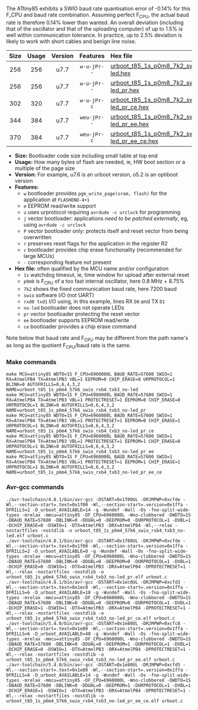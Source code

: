 The ATtiny85 exhibits a SWIO baud rate quantisation error of -0.14% for this F_CPU and baud rate combination. Assuming perfect F<sub>CPU</sub>, the actual baud rate is therefore 0.14% lower than wanted. An overall deviation (including that of the oscillator and that of the uploading computer) of up to 1.5% is well within communication tolerance. In practice, up to 2.5% deviation is likely to work with short cables and benign line noise.

|Size|Usage|Version|Features|Hex file|
|:-:|:-:|:-:|:-:|:--|
|256|256|u7.7|`w-u-jPr--`|[urboot_t85_1s_p0m8_7k2_swio_rxb4_txb3_no-led.hex](https://raw.githubusercontent.com/stefanrueger/urboot.hex/main/boards/digispark/attiny85/watchdog_1_s/internal_oscillator_p%2B8.75%25/%2B0m800000_hz/%2B%2B%2B7k2_baud/swio_rxb4_txb3/no-led/urboot_t85_1s_p0m8_7k2_swio_rxb4_txb3_no-led.hex)|
|256|256|u7.7|`w-u-jPr--`|[urboot_t85_1s_p0m8_7k2_swio_rxb4_txb3_no-led_pr.hex](https://raw.githubusercontent.com/stefanrueger/urboot.hex/main/boards/digispark/attiny85/watchdog_1_s/internal_oscillator_p%2B8.75%25/%2B0m800000_hz/%2B%2B%2B7k2_baud/swio_rxb4_txb3/no-led/urboot_t85_1s_p0m8_7k2_swio_rxb4_txb3_no-led_pr.hex)|
|302|320|u7.7|`w-u-jPr-c`|[urboot_t85_1s_p0m8_7k2_swio_rxb4_txb3_no-led_pr_ce.hex](https://raw.githubusercontent.com/stefanrueger/urboot.hex/main/boards/digispark/attiny85/watchdog_1_s/internal_oscillator_p%2B8.75%25/%2B0m800000_hz/%2B%2B%2B7k2_baud/swio_rxb4_txb3/no-led/urboot_t85_1s_p0m8_7k2_swio_rxb4_txb3_no-led_pr_ce.hex)|
|344|384|u7.7|`weu-jPr--`|[urboot_t85_1s_p0m8_7k2_swio_rxb4_txb3_no-led_pr_ee.hex](https://raw.githubusercontent.com/stefanrueger/urboot.hex/main/boards/digispark/attiny85/watchdog_1_s/internal_oscillator_p%2B8.75%25/%2B0m800000_hz/%2B%2B%2B7k2_baud/swio_rxb4_txb3/no-led/urboot_t85_1s_p0m8_7k2_swio_rxb4_txb3_no-led_pr_ee.hex)|
|370|384|u7.7|`weu-jPr-c`|[urboot_t85_1s_p0m8_7k2_swio_rxb4_txb3_no-led_pr_ee_ce.hex](https://raw.githubusercontent.com/stefanrueger/urboot.hex/main/boards/digispark/attiny85/watchdog_1_s/internal_oscillator_p%2B8.75%25/%2B0m800000_hz/%2B%2B%2B7k2_baud/swio_rxb4_txb3/no-led/urboot_t85_1s_p0m8_7k2_swio_rxb4_txb3_no-led_pr_ee_ce.hex)|

- **Size:** Bootloader code size including small table at top end
- **Usage:** How many bytes of flash are needed, ie, HW boot section or a multiple of the page size
- **Version:** For example, u7.6 is an urboot version, o5.2 is an optiboot version
- **Features:**
  + `w` bootloader provides `pgm_write_page(sram, flash)` for the application at `FLASHEND-4+1`
  + `e` EEPROM read/write support
  + `u` uses urprotocol requiring `avrdude -c urclock` for programming
  + `j` vector bootloader: applications *need to be patched externally*, eg, using `avrdude -c urclock`
  + `P` vector bootloader only: protects itself and reset vector from being overwritten
  + `r` preserves reset flags for the application in the register R2
  + `c` bootloader provides chip erase functionality (recommended for large MCUs)
  + `-` corresponding feature not present
- **Hex file:** often qualified by the MCU name and/or configuration
  + `1s` watchdog timeout, ie, time window for upload after external reset
  + `p0m8` is F<sub>CPU</sub> of a too fast internal oscillator, here 0.8 MHz + 8.75%
  + `7k2` shows the fixed communication baud rate, here 7200 baud
  + `swio` software I/O (not UART)
  + `rxd0 txd1` I/O using, in this example, lines RX `D0` and TX `D1`
  + `no-led` bootloader does not operate LEDs
  + `pr` vector bootloader protecting the reset vector
  + `ee` bootloader supports EEPROM read/write
  + `ce` bootloader provides a chip erase command


Note below that baud rate and F<sub>CPU</sub> may be different from the path name's as long as the quotient F<sub>CPU</sub>/baud rate is the same.

### Make commands
```
make MCU=attiny85 WDTO=1S F_CPU=6960000L BAUD_RATE=57600 SWIO=1 RX=AtmelPB4 TX=AtmelPB3 VBL=1 EEPROM=0 CHIP_ERASE=0 URPROTOCOL=1 BLINK=0 AUTOFRILLS=0,6,4,3,2 NAME=urboot_t85_1s_p6m4_57k6_swio_rxb4_txb3_no-led
make MCU=attiny85 WDTO=1S F_CPU=6960000L BAUD_RATE=57600 SWIO=1 RX=AtmelPB4 TX=AtmelPB3 VBL=1 PROTECTRESET=1 EEPROM=0 CHIP_ERASE=0 URPROTOCOL=1 BLINK=0 AUTOFRILLS=0,6,4,3,2 NAME=urboot_t85_1s_p6m4_57k6_swio_rxb4_txb3_no-led_pr
make MCU=attiny85 WDTO=1S F_CPU=6960000L BAUD_RATE=57600 SWIO=1 RX=AtmelPB4 TX=AtmelPB3 VBL=1 PROTECTRESET=1 EEPROM=0 CHIP_ERASE=1 URPROTOCOL=1 BLINK=0 AUTOFRILLS=0,6,4,3,2 NAME=urboot_t85_1s_p6m4_57k6_swio_rxb4_txb3_no-led_pr_ce
make MCU=attiny85 WDTO=1S F_CPU=6960000L BAUD_RATE=57600 SWIO=1 RX=AtmelPB4 TX=AtmelPB3 VBL=1 PROTECTRESET=1 EEPROM=1 CHIP_ERASE=0 URPROTOCOL=1 BLINK=0 AUTOFRILLS=0,6,4,3,2 NAME=urboot_t85_1s_p6m4_57k6_swio_rxb4_txb3_no-led_pr_ee
make MCU=attiny85 WDTO=1S F_CPU=6960000L BAUD_RATE=57600 SWIO=1 RX=AtmelPB4 TX=AtmelPB3 VBL=1 PROTECTRESET=1 EEPROM=1 CHIP_ERASE=1 URPROTOCOL=1 BLINK=0 AUTOFRILLS=0,6,4,3,2 NAME=urboot_t85_1s_p6m4_57k6_swio_rxb4_txb3_no-led_pr_ee_ce
```

### Avr-gcc commands
```
./avr-toolchain/4.8.1/bin/avr-gcc -DSTART=0x1f00UL -DRJMPWP=0xcfde -Wl,--section-start=.text=0x1f00 -Wl,--section-start=.version=0x1ffa -DFRILLS=2 -D_urboot_AVAILABLE=14 -g -Wundef -Wall -Os -fno-split-wide-types -mrelax -mmcu=attiny85 -DF_CPU=6960000L -Wno-clobbered -DWDTO=1S -DBAUD_RATE=57600 -DBLINK=0 -DDUAL=0 -DEEPROM=0 -DURPROTOCOL=1 -DVBL=1 -DCHIP_ERASE=0 -DSWIO=1 -DTX=AtmelPB3 -DRX=AtmelPB4 -Wl,--relax -nostartfiles -nostdlib -o urboot_t85_1s_p6m4_57k6_swio_rxb4_txb3_no-led.elf urboot.c
./avr-toolchain/4.8.1/bin/avr-gcc -DSTART=0x1f00UL -DRJMPWP=0xcfde -Wl,--section-start=.text=0x1f00 -Wl,--section-start=.version=0x1ffa -DFRILLS=2 -D_urboot_AVAILABLE=0 -g -Wundef -Wall -Os -fno-split-wide-types -mrelax -mmcu=attiny85 -DF_CPU=6960000L -Wno-clobbered -DWDTO=1S -DBAUD_RATE=57600 -DBLINK=0 -DDUAL=0 -DEEPROM=0 -DURPROTOCOL=1 -DVBL=1 -DCHIP_ERASE=0 -DSWIO=1 -DTX=AtmelPB3 -DRX=AtmelPB4 -DPROTECTRESET=1 -Wl,--relax -nostartfiles -nostdlib -o urboot_t85_1s_p6m4_57k6_swio_rxb4_txb3_no-led_pr.elf urboot.c
./avr-toolchain/4.8.1/bin/avr-gcc -DSTART=0x1ec0UL -DRJMPWP=0xcfd3 -Wl,--section-start=.text=0x1ec0 -Wl,--section-start=.version=0x1ffa -DFRILLS=6 -D_urboot_AVAILABLE=18 -g -Wundef -Wall -Os -fno-split-wide-types -mrelax -mmcu=attiny85 -DF_CPU=6960000L -Wno-clobbered -DWDTO=1S -DBAUD_RATE=57600 -DBLINK=0 -DDUAL=0 -DEEPROM=0 -DURPROTOCOL=1 -DVBL=1 -DCHIP_ERASE=1 -DSWIO=1 -DTX=AtmelPB3 -DRX=AtmelPB4 -DPROTECTRESET=1 -Wl,--relax -nostartfiles -nostdlib -o urboot_t85_1s_p6m4_57k6_swio_rxb4_txb3_no-led_pr_ce.elf urboot.c
./avr-toolchain/5.4.0/bin/avr-gcc -DSTART=0x1e80UL -DRJMPWP=0xcfc8 -Wl,--section-start=.text=0x1e80 -Wl,--section-start=.version=0x1ffa -DFRILLS=6 -D_urboot_AVAILABLE=40 -g -Wundef -Wall -Os -fno-split-wide-types -mrelax -mmcu=attiny85 -DF_CPU=6960000L -Wno-clobbered -DWDTO=1S -DBAUD_RATE=57600 -DBLINK=0 -DDUAL=0 -DEEPROM=1 -DURPROTOCOL=1 -DVBL=1 -DCHIP_ERASE=0 -DSWIO=1 -DTX=AtmelPB3 -DRX=AtmelPB4 -DPROTECTRESET=1 -Wl,--relax -nostartfiles -nostdlib -o urboot_t85_1s_p6m4_57k6_swio_rxb4_txb3_no-led_pr_ee.elf urboot.c
./avr-toolchain/5.4.0/bin/avr-gcc -DSTART=0x1e80UL -DRJMPWP=0xcfd5 -Wl,--section-start=.text=0x1e80 -Wl,--section-start=.version=0x1ffa -DFRILLS=6 -D_urboot_AVAILABLE=14 -g -Wundef -Wall -Os -fno-split-wide-types -mrelax -mmcu=attiny85 -DF_CPU=6960000L -Wno-clobbered -DWDTO=1S -DBAUD_RATE=57600 -DBLINK=0 -DDUAL=0 -DEEPROM=1 -DURPROTOCOL=1 -DVBL=1 -DCHIP_ERASE=1 -DSWIO=1 -DTX=AtmelPB3 -DRX=AtmelPB4 -DPROTECTRESET=1 -Wl,--relax -nostartfiles -nostdlib -o urboot_t85_1s_p6m4_57k6_swio_rxb4_txb3_no-led_pr_ee_ce.elf urboot.c
```

